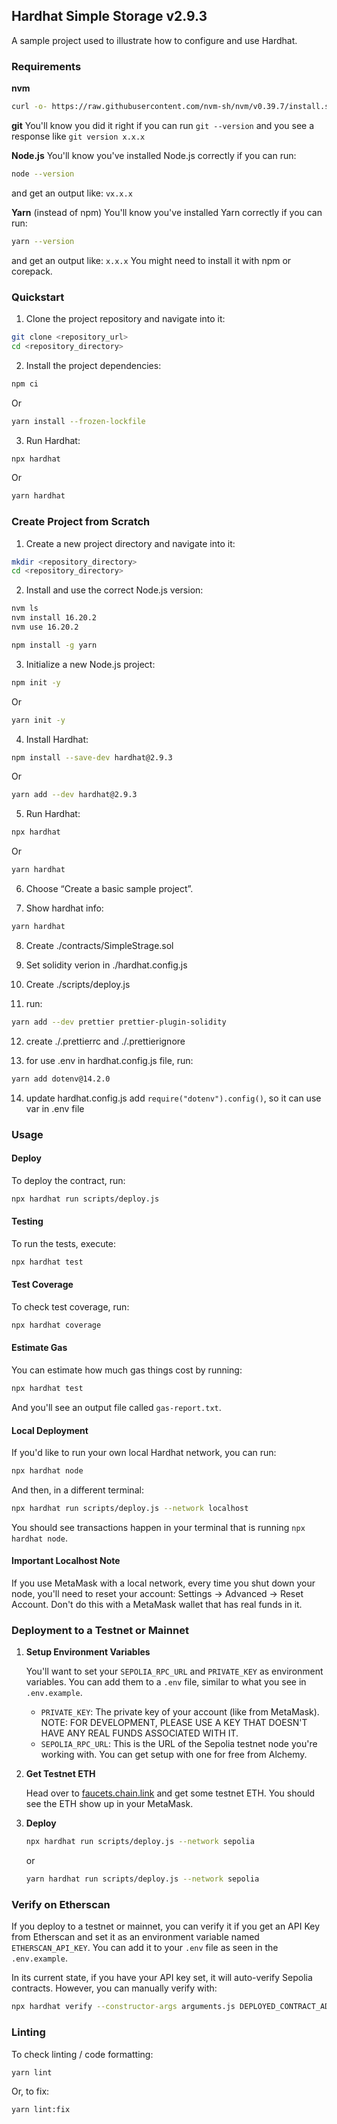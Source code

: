 ## Hardhat Simple Storage v2.9.3

A sample project used to illustrate how to configure and use Hardhat.

### Requirements

**nvm**

```sh
curl -o- https://raw.githubusercontent.com/nvm-sh/nvm/v0.39.7/install.sh | bash
```

**git**
You'll know you did it right if you can run `git --version` and you see a response like `git version x.x.x`

**Node.js**
You'll know you've installed Node.js correctly if you can run:

```sh
node --version
```

and get an output like: `vx.x.x`

**Yarn** (instead of npm)
You'll know you've installed Yarn correctly if you can run:

```sh
yarn --version
```

and get an output like: `x.x.x`
You might need to install it with npm or corepack.

### Quickstart

1. Clone the project repository and navigate into it:

```sh
git clone <repository_url>
cd <repository_directory>
```

2. Install the project dependencies:

```sh
npm ci
```

Or

```sh
yarn install --frozen-lockfile
```

3. Run Hardhat:

```sh
npx hardhat
```

Or

```sh
yarn hardhat
```

### Create Project from Scratch

1. Create a new project directory and navigate into it:

```sh
mkdir <repository_directory>
cd <repository_directory>
```

2. Install and use the correct Node.js version:

```sh
nvm ls
nvm install 16.20.2
nvm use 16.20.2
```

```bash
npm install -g yarn
```

3. Initialize a new Node.js project:

```sh
npm init -y
```

Or

```sh
yarn init -y
```

4. Install Hardhat:

```sh
npm install --save-dev hardhat@2.9.3
```

Or

```sh
yarn add --dev hardhat@2.9.3
```

5. Run Hardhat:

```sh
npx hardhat
```

Or

```sh
yarn hardhat
```

6. Choose “Create a basic sample project”.

7. Show hardhat info:

```sh
yarn hardhat
```

8. Create ./contracts/SimpleStrage.sol

9. Set solidity verion in ./hardhat.config.js

10. Create ./scripts/deploy.js

11. run:

```sh
yarn add --dev prettier prettier-plugin-solidity
```

12. create ./.prettierrc and ./.prettierignore

13. for use .env in hardhat.config.js file, run:

```sh
yarn add dotenv@14.2.0
```

14. update hardhat.config.js add `require("dotenv").config()`, so it can use var in .env file

### Usage

#### Deploy

To deploy the contract, run:

```sh
npx hardhat run scripts/deploy.js
```

#### Testing

To run the tests, execute:

```sh
npx hardhat test
```

#### Test Coverage

To check test coverage, run:

```sh
npx hardhat coverage
```

#### Estimate Gas

You can estimate how much gas things cost by running:

```sh
npx hardhat test
```

And you'll see an output file called `gas-report.txt`.

#### Local Deployment

If you'd like to run your own local Hardhat network, you can run:

```sh
npx hardhat node
```

And then, in a different terminal:

```sh
npx hardhat run scripts/deploy.js --network localhost
```

You should see transactions happen in your terminal that is running `npx hardhat node`.

#### Important Localhost Note

If you use MetaMask with a local network, every time you shut down your node, you'll need to reset your account: Settings -> Advanced -> Reset Account. Don't do this with a MetaMask wallet that has real funds in it.

### Deployment to a Testnet or Mainnet

1. **Setup Environment Variables**

    You'll want to set your `SEPOLIA_RPC_URL` and `PRIVATE_KEY` as environment variables. You can add them to a `.env` file, similar to what you see in `.env.example`.

    - `PRIVATE_KEY`: The private key of your account (like from MetaMask). NOTE: FOR DEVELOPMENT, PLEASE USE A KEY THAT DOESN'T HAVE ANY REAL FUNDS ASSOCIATED WITH IT.
    - `SEPOLIA_RPC_URL`: This is the URL of the Sepolia testnet node you're working with. You can get setup with one for free from Alchemy.

2. **Get Testnet ETH**

    Head over to [faucets.chain.link](https://faucets.chain.link) and get some testnet ETH. You should see the ETH show up in your MetaMask.

3. **Deploy**
    ```sh
    npx hardhat run scripts/deploy.js --network sepolia
    ```
    or
    ```sh
    yarn hardhat run scripts/deploy.js --network sepolia
    ```

### Verify on Etherscan

If you deploy to a testnet or mainnet, you can verify it if you get an API Key from Etherscan and set it as an environment variable named `ETHERSCAN_API_KEY`. You can add it to your `.env` file as seen in the `.env.example`.

In its current state, if you have your API key set, it will auto-verify Sepolia contracts. However, you can manually verify with:

```sh
npx hardhat verify --constructor-args arguments.js DEPLOYED_CONTRACT_ADDRESS
```

### Linting

To check linting / code formatting:

```sh
yarn lint
```

Or, to fix:

```sh
yarn lint:fix
```

